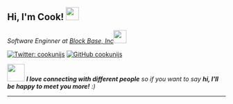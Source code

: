 <h2> Hi, I'm Cook! <img src="https://media.giphy.com/media/fAQN9WLg46TtCQ0CFb/giphy.gif" width="30"></h2>
<!-- <img align='right' src="" width="230"> -->
<p><em>Software Enginner at <a href="http://block-base.co">Block Base, Inc</a><img src="https://media.giphy.com/media/gLKanHorsDLDpEw9q4/giphy.gif" width="30"></br><!-- CEO at <a href="https://atlie.io">Atlie, Inc</a><img src="https://media.giphy.com/media/WUlplcMpOCEmTGBtBW/giphy.gif" width="30">-->
</em></p>

[![Twitter: cookunijs](https://img.shields.io/twitter/follow/cookunijs?style=social)](https://twitter.com/cookunijs)
[![GitHub cookunijs](https://img.shields.io/github/followers/cookunijs?label=follow&style=social)](https://github.com/cookunijs)


<img src="https://media.giphy.com/media/LnQjpWaON8nhr21vNW/giphy.gif" width="40"> <em><b>I love connecting with different people</b> so if you want to say <b>hi, I'll be happy to meet you more!</b> :)</em>

---
